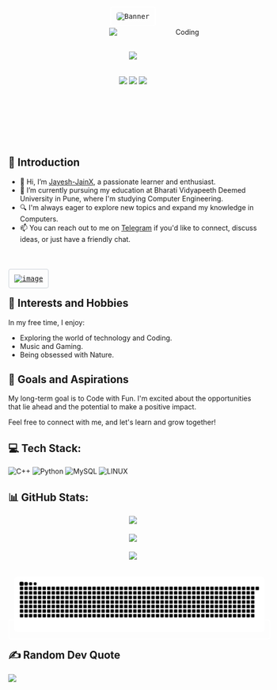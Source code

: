 <div align="center">
<p align="center">
  <kbd style="border: 2px solid white; padding: 10px; border-radius: 5px;">
<!--       <img alt="Banner" style="height: 500px; width: 800px; border: 1px solid white; border-radius: 5px;" src="https://mir-s3-cdn-cf.behance.net/project_modules/max_1200/06f21a161921919.63cd7887d0a70.gif"> -->
     <img alt="Banner" style="height: 500px; width: 800px; border: 1px solid white; border-radius: 5px;" src="/Image.gif">
    </kbd>
</p>


  <img align="right" alt="Coding" width="300" src="https://i.pinimg.com/originals/06/60/ef/0660efe82fa3da42ed56eef013171835.gif">

  <br><br>

![](https://komarev.com/ghpvc/?username=jayesh-jainx&base=50)


  
<div>&nbsp;</div>
  

<div></div>
  
  
<img height="100" src="https://user-images.githubusercontent.com/60597290/152366251-81e7024b-81c6-422c-ae71-ad035850d030.png" />
<img height="100" src="https://user-images.githubusercontent.com/60597290/152366154-ec1ddf07-fcf8-41f5-a5f8-ccfc331622a2.png" />
<img height="100" src="https://user-images.githubusercontent.com/60597290/152366741-4ebfc910-49b4-4365-829d-89f9a5873ff5.png" /> 
  
  
&nbsp;
</div>
<br><br/>
<br><br/>

## 👋 Introduction

- 👋 Hi, I’m [Jayesh-JainX](https://github.com/Jayesh-JainX), a passionate learner and enthusiast.
- 🌱 I’m currently pursuing my education at Bharati Vidyapeeth Deemed University in Pune, where I'm studying Computer Engineering.
- 🔍 I'm always eager to explore new topics and expand my knowledge in Computers.
- 📫 You can reach out to me on [Telegram](https://t.me/jayeshjayesh) if you'd like to connect, discuss ideas, or just have a friendly chat.
  
<br><br>


<kbd style="border: 2px solid #E1E4E8; padding: 10px; border-radius: 5px;">
  <a href="https://holopin.io/@jayeshjain021" target="_blank">
    <!-- <img alt="Check out my Holopin board" src="https://holopin.me/jayeshjain021" style="border: 1px solid #E1E4E8; border-radius: 5px;"> -->
    <img width="2428" height="764" alt="image" src="https://github.com/user-attachments/assets/cef800af-7b38-4c76-9ff6-1cd72e624964" />
    
  </a>
</kbd>

<br>

## 🎉 Interests and Hobbies

In my free time, I enjoy:
- Exploring the world of technology and Coding.
- Music and Gaming.
- Being obsessed with Nature.

## 🌟 Goals and Aspirations

My long-term goal is to Code with Fun. I'm excited about the opportunities that lie ahead and the potential to make a positive impact.

Feel free to connect with me, and let's learn and grow together!

## 💻 Tech Stack:

![C++](https://img.shields.io/badge/c++-%2300599C.svg?style=for-the-badge&logo=c%2B%2B&logoColor=white) ![Python](https://img.shields.io/badge/python-3670A0?style=for-the-badge&logo=python&logoColor=ffdd54) ![MySQL](https://img.shields.io/badge/mysql-%2300f.svg?style=for-the-badge&logo=mysql&logoColor=white) ![LINUX](https://img.shields.io/badge/Linux-FCC624?style=for-the-badge&logo=linux&logoColor=black)

## 📊 GitHub Stats:

<div align="center">
  <div> <img src="https://github-readme-stats.vercel.app/api?username=jayesh-jainX&theme=midnight-purple&hide_border=false&include_all_commits=true&count_private=false" > </div><br>
  <div> <img src="https://github-readme-streak-stats.herokuapp.com?user=jayesh-jainx&theme=midnight-purple"></div> <br>
  <div> <img src="https://github-readme-stats.vercel.app/api/top-langs/?username=jayesh-jainX&theme=midnight-purple&hide_border=false&include_all_commits=true&count_private=false&layout=compact" > </div>
</div>

<p align="center">
  <br>
  <kbd style="border: 2px solid white; padding: 10px; border-radius: 5px;">
      <img alt="Banner" style=" border: 1px solid white; border-radius: 5px;" src="https://raw.githubusercontent.com/Jayesh-JainX/Jayesh-JainX/output/snake.svg" alt="Snake animation">
    </kbd>
</p>


## ✍️ Random Dev Quote
![](https://quotes-github-readme.vercel.app/api?type=horizontal&theme=tokyonight)
